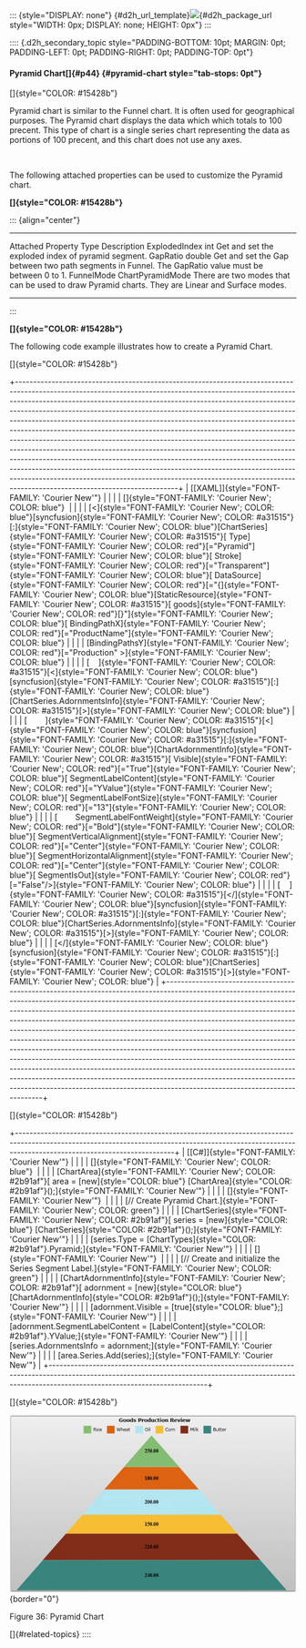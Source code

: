 ::: {style="DISPLAY: none"}
[](ms-xhelp:///?Id=d2h_url_template){#d2h_url_template}![](!package_url!){#d2h_package_url style="WIDTH: 0px; DISPLAY: none; HEIGHT: 0px"}
:::

:::: {.d2h_secondary_topic style="PADDING-BOTTOM: 10pt; MARGIN: 0pt; PADDING-LEFT: 0pt; PADDING-RIGHT: 0pt; PADDING-TOP: 0pt"}
#### Pyramid Chart[]{#p44} {#pyramid-chart style="tab-stops: 0pt"}

[]{style="COLOR: #15428b"} 

Pyramid chart is similar to the Funnel chart. It is often used for geographical purposes. The Pyramid chart displays the data which which totals to 100 precent. This type of chart is a single series chart representing the data as portions of 100 precent, and this chart does not use any axes.

 

The following attached properties can be used to customize the Pyramid chart.

**[]{style="COLOR: #15428b"}** 

::: {align="center"}
  ------------------- ------------------ -----------------------------------------------------------------------------------------------------
  Attached Property   Type               Description
  ExplodedIndex       int                Get and set the exploded index of pyramid segment.
  GapRatio            double             Get and set the Gap between two path segments in Funnel. The GapRatio value must be between 0 to 1.
  FunnelMode          ChartPyramidMode   There are two modes that can be used to draw Pyramid charts. They are Linear and Surface modes.
  ------------------- ------------------ -----------------------------------------------------------------------------------------------------
:::

**[]{style="COLOR: #15428b"}** 

The following code example illustrates how to create a Pyramid Chart.

[]{style="COLOR: #15428b"} 

+--------------------------------------------------------------------------------------------------------------------------------------------------------------------------------------------------------------------------------------------------------------------------------------------------------------------------------------------------------------------------------------------------------------------------------------------------------------------------------------------------------------------------------------------------------------------------------------------------------------------------------------------------------------------------------------------------------------------------------------------------------------------------------------------------------------------------------------------------------------------------------------------------------------------------------------+
| [\[XAML\]]{style="FONT-FAMILY: 'Courier New'"}                                                                                                                                                                                                                                                                                                                                                                                                                                                                                                                                                                                                                                                                                                                                                                                                                                                                                       |
|                                                                                                                                                                                                                                                                                                                                                                                                                                                                                                                                                                                                                                                                                                                                                                                                                                                                                                                                      |
| []{style="FONT-FAMILY: 'Courier New'; COLOR: blue"}                                                                                                                                                                                                                                                                                                                                                                                                                                                                                                                                                                                                                                                                                                                                                                                                                                                                                  |
|                                                                                                                                                                                                                                                                                                                                                                                                                                                                                                                                                                                                                                                                                                                                                                                                                                                                                                                                      |
| [\<]{style="FONT-FAMILY: 'Courier New'; COLOR: blue"}[syncfusion]{style="FONT-FAMILY: 'Courier New'; COLOR: #a31515"}[:]{style="FONT-FAMILY: 'Courier New'; COLOR: blue"}[ChartSeries]{style="FONT-FAMILY: 'Courier New'; COLOR: #a31515"}[ Type]{style="FONT-FAMILY: 'Courier New'; COLOR: red"}[=\"Pyramid\"]{style="FONT-FAMILY: 'Courier New'; COLOR: blue"}[ Stroke]{style="FONT-FAMILY: 'Courier New'; COLOR: red"}[=\"Transparent\"]{style="FONT-FAMILY: 'Courier New'; COLOR: blue"}[ DataSource]{style="FONT-FAMILY: 'Courier New'; COLOR: red"}[=\"{]{style="FONT-FAMILY: 'Courier New'; COLOR: blue"}[StaticResource]{style="FONT-FAMILY: 'Courier New'; COLOR: #a31515"}[ goods]{style="FONT-FAMILY: 'Courier New'; COLOR: red"}[}\"]{style="FONT-FAMILY: 'Courier New'; COLOR: blue"}[ BindingPathX]{style="FONT-FAMILY: 'Courier New'; COLOR: red"}[=\"ProductName\"]{style="FONT-FAMILY: 'Courier New'; COLOR: blue"} |
|                                                                                                                                                                                                                                                                                                                                                                                                                                                                                                                                                                                                                                                                                                                                                                                                                                                                                                                                      |
| [BindingPathsY]{style="FONT-FAMILY: 'Courier New'; COLOR: red"}[=\"Production\" \>]{style="FONT-FAMILY: 'Courier New'; COLOR: blue"}                                                                                                                                                                                                                                                                                                                                                                                                                                                                                                                                                                                                                                                                                                                                                                                                 |
|                                                                                                                                                                                                                                                                                                                                                                                                                                                                                                                                                                                                                                                                                                                                                                                                                                                                                                                                      |
| [    ]{style="FONT-FAMILY: 'Courier New'; COLOR: #a31515"}[\<]{style="FONT-FAMILY: 'Courier New'; COLOR: blue"}[syncfusion]{style="FONT-FAMILY: 'Courier New'; COLOR: #a31515"}[:]{style="FONT-FAMILY: 'Courier New'; COLOR: blue"}[ChartSeries.AdornmentsInfo]{style="FONT-FAMILY: 'Courier New'; COLOR: #a31515"}[\>]{style="FONT-FAMILY: 'Courier New'; COLOR: blue"}                                                                                                                                                                                                                                                                                                                                                                                                                                                                                                                                                             |
|                                                                                                                                                                                                                                                                                                                                                                                                                                                                                                                                                                                                                                                                                                                                                                                                                                                                                                                                      |
| [        ]{style="FONT-FAMILY: 'Courier New'; COLOR: #a31515"}[\<]{style="FONT-FAMILY: 'Courier New'; COLOR: blue"}[syncfusion]{style="FONT-FAMILY: 'Courier New'; COLOR: #a31515"}[:]{style="FONT-FAMILY: 'Courier New'; COLOR: blue"}[ChartAdornmentInfo]{style="FONT-FAMILY: 'Courier New'; COLOR: #a31515"}[ Visible]{style="FONT-FAMILY: 'Courier New'; COLOR: red"}[=\"True\"]{style="FONT-FAMILY: 'Courier New'; COLOR: blue"}[ SegmentLabelContent]{style="FONT-FAMILY: 'Courier New'; COLOR: red"}[=\"YValue\"]{style="FONT-FAMILY: 'Courier New'; COLOR: blue"}[ SegmentLabelFontSize]{style="FONT-FAMILY: 'Courier New'; COLOR: red"}[=\"13\"]{style="FONT-FAMILY: 'Courier New'; COLOR: blue"}                                                                                                                                                                                                                           |
|                                                                                                                                                                                                                                                                                                                                                                                                                                                                                                                                                                                                                                                                                                                                                                                                                                                                                                                                      |
| [        SegmentLabelFontWeight]{style="FONT-FAMILY: 'Courier New'; COLOR: red"}[=\"Bold\"]{style="FONT-FAMILY: 'Courier New'; COLOR: blue"}[ SegmentVerticalAlignment]{style="FONT-FAMILY: 'Courier New'; COLOR: red"}[=\"Center\"]{style="FONT-FAMILY: 'Courier New'; COLOR: blue"}[ SegmentHorizontalAlignment]{style="FONT-FAMILY: 'Courier New'; COLOR: red"}[=\"Center\"]{style="FONT-FAMILY: 'Courier New'; COLOR: blue"}[ SegmentIsOut]{style="FONT-FAMILY: 'Courier New'; COLOR: red"}[=\"False\"/\>]{style="FONT-FAMILY: 'Courier New'; COLOR: blue"}                                                                                                                                                                                                                                                                                                                                                                      |
|                                                                                                                                                                                                                                                                                                                                                                                                                                                                                                                                                                                                                                                                                                                                                                                                                                                                                                                                      |
| [    ]{style="FONT-FAMILY: 'Courier New'; COLOR: #a31515"}[\</]{style="FONT-FAMILY: 'Courier New'; COLOR: blue"}[syncfusion]{style="FONT-FAMILY: 'Courier New'; COLOR: #a31515"}[:]{style="FONT-FAMILY: 'Courier New'; COLOR: blue"}[ChartSeries.AdornmentsInfo]{style="FONT-FAMILY: 'Courier New'; COLOR: #a31515"}[\>]{style="FONT-FAMILY: 'Courier New'; COLOR: blue"}                                                                                                                                                                                                                                                                                                                                                                                                                                                                                                                                                            |
|                                                                                                                                                                                                                                                                                                                                                                                                                                                                                                                                                                                                                                                                                                                                                                                                                                                                                                                                      |
| [\</]{style="FONT-FAMILY: 'Courier New'; COLOR: blue"}[syncfusion]{style="FONT-FAMILY: 'Courier New'; COLOR: #a31515"}[:]{style="FONT-FAMILY: 'Courier New'; COLOR: blue"}[ChartSeries]{style="FONT-FAMILY: 'Courier New'; COLOR: #a31515"}[\>]{style="FONT-FAMILY: 'Courier New'; COLOR: blue"}                                                                                                                                                                                                                                                                                                                                                                                                                                                                                                                                                                                                                                     |
+--------------------------------------------------------------------------------------------------------------------------------------------------------------------------------------------------------------------------------------------------------------------------------------------------------------------------------------------------------------------------------------------------------------------------------------------------------------------------------------------------------------------------------------------------------------------------------------------------------------------------------------------------------------------------------------------------------------------------------------------------------------------------------------------------------------------------------------------------------------------------------------------------------------------------------------+

[]{style="COLOR: #15428b"} 

+-------------------------------------------------------------------------------------------------------------------------------------------------------------------------------------------------------+
| [\[C#\]]{style="FONT-FAMILY: 'Courier New'"}                                                                                                                                                          |
|                                                                                                                                                                                                       |
| []{style="FONT-FAMILY: 'Courier New'; COLOR: blue"}                                                                                                                                                   |
|                                                                                                                                                                                                       |
| [ChartArea]{style="FONT-FAMILY: 'Courier New'; COLOR: #2b91af"}[ area = [new]{style="COLOR: blue"} [ChartArea]{style="COLOR: #2b91af"}();]{style="FONT-FAMILY: 'Courier New'"}                        |
|                                                                                                                                                                                                       |
| []{style="FONT-FAMILY: 'Courier New'"}                                                                                                                                                                |
|                                                                                                                                                                                                       |
| [// Create Pyramid Chart.]{style="FONT-FAMILY: 'Courier New'; COLOR: green"}                                                                                                                          |
|                                                                                                                                                                                                       |
| [ChartSeries]{style="FONT-FAMILY: 'Courier New'; COLOR: #2b91af"}[ series = [new]{style="COLOR: blue"} [ChartSeries]{style="COLOR: #2b91af"}();]{style="FONT-FAMILY: 'Courier New'"}                  |
|                                                                                                                                                                                                       |
| [series.Type = [ChartTypes]{style="COLOR: #2b91af"}.Pyramid;]{style="FONT-FAMILY: 'Courier New'"}                                                                                                     |
|                                                                                                                                                                                                       |
| []{style="FONT-FAMILY: 'Courier New'"}                                                                                                                                                                |
|                                                                                                                                                                                                       |
| [// Create and initialize the Series Segment Label.]{style="FONT-FAMILY: 'Courier New'; COLOR: green"}                                                                                                |
|                                                                                                                                                                                                       |
| [ChartAdornmentInfo]{style="FONT-FAMILY: 'Courier New'; COLOR: #2b91af"}[ adornment = [new]{style="COLOR: blue"} [ChartAdornmentInfo]{style="COLOR: #2b91af"}();]{style="FONT-FAMILY: 'Courier New'"} |
|                                                                                                                                                                                                       |
| [adornment.Visible = [true]{style="COLOR: blue"};]{style="FONT-FAMILY: 'Courier New'"}                                                                                                                |
|                                                                                                                                                                                                       |
| [adornment.SegmentLabelContent = [LabelContent]{style="COLOR: #2b91af"}.YValue;]{style="FONT-FAMILY: 'Courier New'"}                                                                                  |
|                                                                                                                                                                                                       |
| [series.AdornmentsInfo = adornment;]{style="FONT-FAMILY: 'Courier New'"}                                                                                                                              |
|                                                                                                                                                                                                       |
| [area.Series.Add(series);]{style="FONT-FAMILY: 'Courier New'"}                                                                                                                                        |
+-------------------------------------------------------------------------------------------------------------------------------------------------------------------------------------------------------+

[]{style="COLOR: #15428b"} 

![](ImagesExt/image59_43.png){border="0"}

Figure 36: Pyramid Chart

[]{#related-topics}
::::

